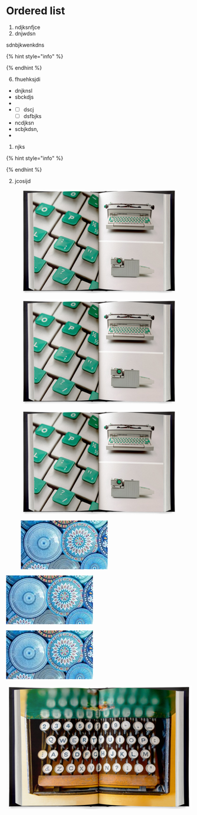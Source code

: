 # Ordered list

1. ndjksnfjce
2. dnjwdsn

sdnbjkwenkdns

{% hint style="info" %}

{% endhint %}

6. fhuehksjdi

* dnjknsl
* sbckdjs
*
*
  * [ ] dscj
  * [ ] dsfbjks
* ncdjksn
* scbjkdsn,
*

1. njks

{% hint style="info" %}

{% endhint %}

2. jcosijd

<figure><img src=".gitbook/assets/image (2).png" alt=""><figcaption></figcaption></figure>

<figure><img src=".gitbook/assets/image (2).png" alt=""><figcaption></figcaption></figure>

<figure><img src=".gitbook/assets/image (3) (2).png" alt=""><figcaption></figcaption></figure>

<figure><img src=".gitbook/assets/Untitled design-3.jpg" alt=""><figcaption></figcaption></figure>

![](<.gitbook/assets/image (4).png>)

![](<.gitbook/assets/image (4).png>)

![](.gitbook/assets/image.png)
